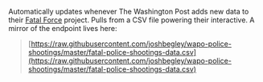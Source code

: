 Automatically updates whenever The Washington Post adds new data to their [Fatal Force](https://www.washingtonpost.com/graphics/national/police-shootings-2016/) project. Pulls from a CSV file powering their interactive. A mirror of the endpoint lives here: 
> [https://raw.githubusercontent.com/joshbegley/wapo-police-shootings/master/fatal-police-shootings-data.csv](https://raw.githubusercontent.com/joshbegley/wapo-police-shootings/master/fatal-police-shootings-data.csv)
